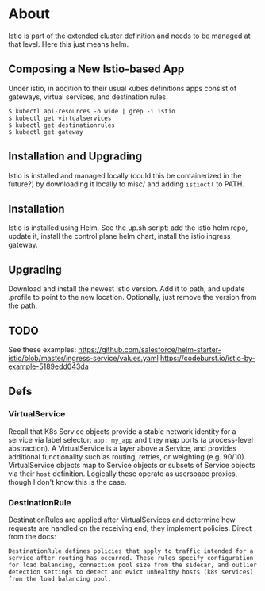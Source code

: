 # About

Istio is part of the extended cluster definition and needs to be managed at that level.
Here this just means helm.

## Composing a New Istio-based App

Under istio, in addition to their usual kubes definitions apps consist of gateways, virtual services, and destination rules.

```
$ kubectl api-resources -o wide | grep -i istio
$ kubectl get virtualservices
$ kubectl get destinationrules
$ kubectl get gateway  
```

## Installation and Upgrading

Istio is installed and managed locally (could this be containerized in the future?) by 
downloading it locally to misc/ and adding `istioctl` to PATH.

## Installation

Istio is installed using Helm. See the up.sh script: add the istio helm repo, update it,
install the control plane helm chart, install the istio ingress gateway.

## Upgrading

Download and install the newest Istio version. Add it to path, and update .profile to point
to the new location. Optionally, just remove the version from the path.

## TODO

See these examples:
https://github.com/salesforce/helm-starter-istio/blob/master/ingress-service/values.yaml
https://codeburst.io/istio-by-example-5189edd043da

## Defs


### VirtualService

Recall that K8s Service objects provide a stable network identity for a service via label selector: `app: my_app` and they map ports (a process-level abstraction). A VirtualService is a layer above a Service, and provides additional functionality such as routing, retries, or weighting (e.g. 90/10). VirtualService objects map to Service objects or subsets of Service objects via their `host` definition. Logically these operate as userspace proxies, though I don't know this is the case.

### DestinationRule

DestinationRules are applied after VirtualServices and determine how requests are handled on the receiving end; they implement policies. Direct from the docs:

```
DestinationRule defines policies that apply to traffic intended for a service after routing has occurred. These rules specify configuration for load balancing, connection pool size from the sidecar, and outlier detection settings to detect and evict unhealthy hosts (k8s services) from the load balancing pool.
```
